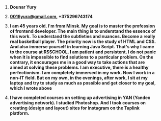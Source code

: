 1. **Dounar Yury**

2. **0016yura@gmail.com, +375296743174**

3. **I am 45 years old. I'm from Minsk. My goal is to master the profession of frontend developer. The main thing is to understand the essence of this work. To understand the subtleties and nuances. Become a really real basketball player.
The priority now is the study of HTML and CSS. And also immerse yourself in learning Java Script. That's why I came to the course at RSSCHOOL.
I am patient and persistent. I do not panic when it is impossible to find solutions to a particular problem. On the contrary, it encourages me in a good way to take actions that are aimed at solving these problems. I am executive, there is a healthy perfectionism. I am completely immersed in my work.
Now I work in a non-IT field. But on my own, in the evenings, after work, I sit at my laptop and try to study as much as possible and get closer to my goal, which I wrote above**

4. **I have completed courses on setting up advertising in YAN (Yandex advertising network). I studied Photoshop. And I took courses on creating (design and layout) sites for Instagram on the Taplink platform.**
